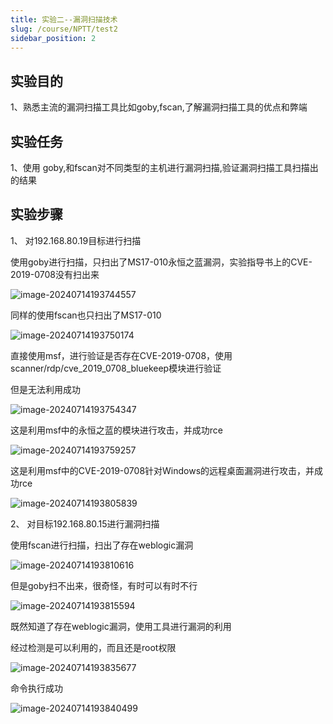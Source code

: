 ```yaml
---
title: 实验二--漏洞扫描技术
slug: /course/NPTT/test2
sidebar_position: 2
---
```


## 实验目的

1、熟悉主流的漏洞扫描工具比如goby,fscan,了解漏洞扫描工具的优点和弊端

## 实验任务

1、使用 goby,和fscan对不同类型的主机进行漏洞扫描,验证漏洞扫描工具扫描出的结果

## 实验步骤

1、 对192.168.80.19目标进行扫描

使用goby进行扫描，只扫出了MS17-010永恒之蓝漏洞，实验指导书上的CVE-2019-0708没有扫出来

![image-20240714193744557](https://img.crzliang.cn/img/202407142108935.png)                     

同样的使用fscan也只扫出了MS17-010

 ![image-20240714193750174](https://img.crzliang.cn/img/202407142108937.png)

直接使用msf，进行验证是否存在CVE-2019-0708，使用scanner/rdp/cve_2019_0708_bluekeep模块进行验证

但是无法利用成功

![image-20240714193754347](https://img.crzliang.cn/img/202407142108938.png) 

这是利用msf中的永恒之蓝的模块进行攻击，并成功rce

 ![image-20240714193759257](https://img.crzliang.cn/img/202407142108939.png)

这是利用msf中的CVE-2019-0708针对Windows的远程桌面漏洞进行攻击，并成功rce

![image-20240714193805839](https://img.crzliang.cn/img/202407142108940.png) 

2、 对目标192.168.80.15进行漏洞扫描

使用fscan进行扫描，扫出了存在weblogic漏洞

![image-20240714193810616](https://img.crzliang.cn/img/202407142108941.png)

但是goby扫不出来，很奇怪，有时可以有时不行

![image-20240714193815594](https://img.crzliang.cn/img/202407142108942.png)

既然知道了存在weblogic漏洞，使用工具进行漏洞的利用

经过检测是可以利用的，而且还是root权限

![image-20240714193835677](https://img.crzliang.cn/img/202407142108943.png)

命令执行成功

![image-20240714193840499](https://img.crzliang.cn/img/202407142108944.png)